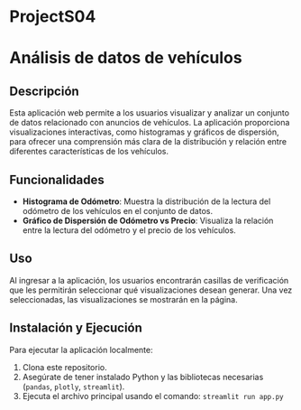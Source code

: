 # ProjectS04

# Análisis de datos de vehículos

## Descripción

Esta aplicación web permite a los usuarios visualizar y analizar un conjunto de datos relacionado con anuncios de vehículos. La aplicación proporciona visualizaciones interactivas, como histogramas y gráficos de dispersión, para ofrecer una comprensión más clara de la distribución y relación entre diferentes características de los vehículos.

## Funcionalidades

- **Histograma de Odómetro**: Muestra la distribución de la lectura del odómetro de los vehículos en el conjunto de datos.
- **Gráfico de Dispersión de Odómetro vs Precio**: Visualiza la relación entre la lectura del odómetro y el precio de los vehículos.

## Uso

Al ingresar a la aplicación, los usuarios encontrarán casillas de verificación que les permitirán seleccionar qué visualizaciones desean generar. Una vez seleccionadas, las visualizaciones se mostrarán en la página.

## Instalación y Ejecución

Para ejecutar la aplicación localmente:

1. Clona este repositorio.
2. Asegúrate de tener instalado Python y las bibliotecas necesarias (`pandas`, `plotly`, `streamlit`).
3. Ejecuta el archivo principal usando el comando: `streamlit run app.py`
